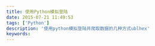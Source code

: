 ```yaml
---
title: 使用Python模拟登陆
date: 2015-07-21 11:49:53
tags: ['Python']
description: '使用python模拟登陆并爬取数据的几种方式ublhex'
keywords:
---
```

